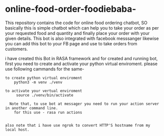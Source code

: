 # online-food-order-foodiebaba-
This repository contains the code for online food ordering chatbot, SO basically this is simple chatbot which can help you to take your order as per your requested food and quantity and finally place your order with your given details.
This bot is also integrated with facebook messsanger likewise you can add this bot to your FB page and use to take orders from customers.

i have created this Bot in RASA framework and for created and running bot, first you need to create and activate your python virtual enviroment.
please use following cammands for the same-

    to create python virtual enviroment
        python3 -m venv ./venv

    to activate your vertual enviroment 
         source ./venv/bin/activate
         
      Note that, to use bot at messager you need to run your action server in another command line.
        for this use - rasa run actions
        
        
    also note that i have use ngrok to convert HTTP'S hostname from my local host.

